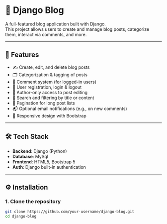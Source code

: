 # 📝 Django Blog

A full-featured blog application built with Django.  
This project allows users to create and manage blog posts, categorize them, interact via comments, and more.

---

## 🚀 Features

- ✍️ Create, edit, and delete blog posts
- 🗂️ Categorization & tagging of posts
- 💬 Comment system (for logged-in users)
- 🔐 User registration, login & logout
- 👤 Author-only access to post editing
- 🔎 Search and filtering by title or content
- 📄 Pagination for long post lists
- 📬 Optional email notifications (e.g., on new comments)
- 🎨 Responsive design with Bootstrap

---

## 🛠 Tech Stack

- **Backend**: Django (Python)
- **Database**: MySql
- **Frontend**: HTML5, Bootstrap 5
- **Auth**: Django built-in authentication
---

## ⚙️ Installation

### 1. Clone the repository

```bash
git clone https://github.com/your-username/django-blog.git
cd django-blog

